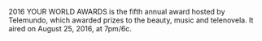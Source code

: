 2016 YOUR WORLD AWARDS is the fifth annual award hosted by Telemundo, which awarded prizes to the beauty, music and telenovela. It aired on August 25, 2016, at 7pm/6c.
